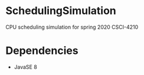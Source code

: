 # SchedulingSimulation
CPU scheduling simulation for spring 2020 CSCI-4210
# Dependencies
- JavaSE 8
